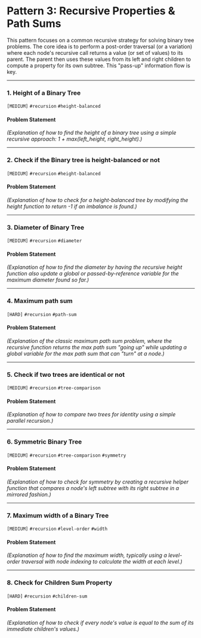 # Pattern 3: Recursive Properties & Path Sums

This pattern focuses on a common recursive strategy for solving binary tree problems. The core idea is to perform a post-order traversal (or a variation) where each node's recursive call returns a value (or set of values) to its parent. The parent then uses these values from its left and right children to compute a property for its own subtree. This "pass-up" information flow is key.

---

### 1. Height of a Binary Tree
`[MEDIUM]` `#recursion` `#height-balanced`

#### Problem Statement
*(Explanation of how to find the height of a binary tree using a simple recursive approach: 1 + max(left_height, right_height).)*

---

### 2. Check if the Binary tree is height-balanced or not
`[MEDIUM]` `#recursion` `#height-balanced`

#### Problem Statement
*(Explanation of how to check for a height-balanced tree by modifying the height function to return -1 if an imbalance is found.)*

---

### 3. Diameter of Binary Tree
`[MEDIUM]` `#recursion` `#diameter`

#### Problem Statement
*(Explanation of how to find the diameter by having the recursive height function also update a global or passed-by-reference variable for the maximum diameter found so far.)*

---

### 4. Maximum path sum
`[HARD]` `#recursion` `#path-sum`

#### Problem Statement
*(Explanation of the classic maximum path sum problem, where the recursive function returns the max path sum "going up" while updating a global variable for the max path sum that can "turn" at a node.)*

---

### 5. Check if two trees are identical or not
`[MEDIUM]` `#recursion` `#tree-comparison`

#### Problem Statement
*(Explanation of how to compare two trees for identity using a simple parallel recursion.)*

---

### 6. Symmetric Binary Tree
`[MEDIUM]` `#recursion` `#tree-comparison` `#symmetry`

#### Problem Statement
*(Explanation of how to check for symmetry by creating a recursive helper function that compares a node's left subtree with its right subtree in a mirrored fashion.)*

---

### 7. Maximum width of a Binary Tree
`[MEDIUM]` `#recursion` `#level-order` `#width`

#### Problem Statement
*(Explanation of how to find the maximum width, typically using a level-order traversal with node indexing to calculate the width at each level.)*

---

### 8. Check for Children Sum Property
`[HARD]` `#recursion` `#children-sum`

#### Problem Statement
*(Explanation of how to check if every node's value is equal to the sum of its immediate children's values.)*
